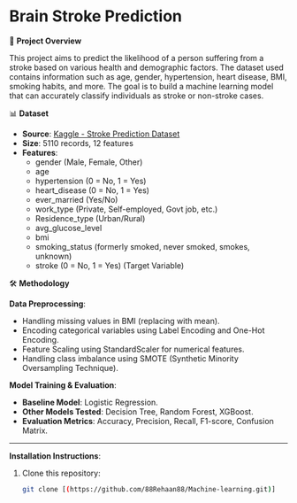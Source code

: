 # Brain Stroke Prediction

📌  **Project Overview**

This project aims to predict the likelihood of a person suffering from a stroke based on various health and demographic factors. The dataset used contains information such as age, gender, hypertension, heart disease, BMI, smoking habits, and more. The goal is to build a machine learning model that can accurately classify individuals as stroke or non-stroke cases.

📊 **Dataset**  
- **Source**: [Kaggle - Stroke Prediction Dataset](https://www.kaggle.com/datasets)
- **Size**: 5110 records, 12 features  
- **Features**:
  - gender (Male, Female, Other)
  - age
  - hypertension (0 = No, 1 = Yes)
  - heart_disease (0 = No, 1 = Yes)
  - ever_married (Yes/No)
  - work_type (Private, Self-employed, Govt job, etc.)
  - Residence_type (Urban/Rural)
  - avg_glucose_level
  - bmi
  - smoking_status (formerly smoked, never smoked, smokes, unknown)
  - stroke (0 = No, 1 = Yes) (Target Variable)


🛠️ **Methodology**

**Data Preprocessing**:
- Handling missing values in BMI (replacing with mean).
- Encoding categorical variables using Label Encoding and One-Hot Encoding.
- Feature Scaling using StandardScaler for numerical features.
- Handling class imbalance using SMOTE (Synthetic Minority Oversampling Technique).


**Model Training & Evaluation**:
- **Baseline Model**: Logistic Regression.
- **Other Models Tested**: Decision Tree, Random Forest, XGBoost.
- **Evaluation Metrics**: Accuracy, Precision, Recall, F1-score, Confusion Matrix.



---

**Installation Instructions**:
1. Clone this repository:
   ```bash
   git clone [(https://github.com/88Rehaan88/Machine-learning.git)]
